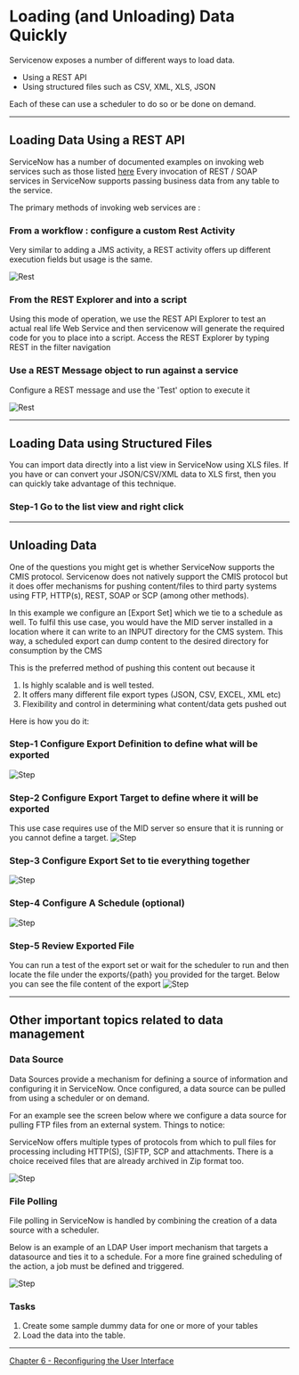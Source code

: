 # Loading (and Unloading) Data Quickly
Servicenow exposes a number of different ways to load data.
* Using a REST API
* Using structured files such as CSV, XML, XLS, JSON

Each of these can use a scheduler to do so or be done on demand.

---

## Loading Data Using a REST API
ServiceNow has a number of documented examples on invoking web services such as those listed [here](https://docs.servicenow.com/bundle/istanbul-application-development/page/integrate/examples/concept/c_InboundWebServiceExamples.html)
Every invocation of REST / SOAP services in ServiceNow supports passing business data from any table to the service.

The primary methods of invoking web services are :
### From a workflow : configure a custom Rest Activity
Very similar to adding a JMS activity, a REST activity offers up different execution fields but usage is the same.

![Rest](https://github.com/jamesnyika/SNOWUseCases/raw/master/images/RestActivity.png)

### From the REST Explorer and into a script
Using this mode of operation, we use the REST API Explorer to test an actual real life Web Service and then servicenow will generate the required code for you to place into a script. Access the REST Explorer by typing REST in the filter navigation

### Use a REST Message object to run against a service
Configure a REST message and use the 'Test' option to execute it

![Rest](https://github.com/jamesnyika/SNOWUseCases/raw/master/images/RestMessage.png)

---

## Loading Data using Structured Files
You can import data directly into a list view in ServiceNow using XLS files. If you have or can convert your JSON/CSV/XML data to XLS first, then you can
quickly take advantage of this technique.

### Step-1 Go to the list view and right click

---


##  Unloading Data
One of the questions you might get is whether ServiceNow supports the CMIS protocol.  Servicenow does not natively support the CMIS protocol but it does offer mechanisms for pushing content/files to third party systems using FTP, HTTP(s), REST, SOAP or SCP (among other methods).

In this example we configure an [Export Set] which we tie to a schedule as well. To fulfil this use case, you would have the MID server installed in
a location where it can write to an INPUT directory for the CMS system. This way, a scheduled export can dump content to the desired directory for
consumption by the CMS

This is the preferred method of pushing this content out because it
1. Is highly scalable and is well tested.
2. It offers many different file export types (JSON, CSV, EXCEL, XML etc)
3. Flexibility and control in determining what content/data gets pushed out

Here is how you do it:

### Step-1 Configure Export Definition to define what will be exported
![Step](https://github.com/jamesnyika/SNOWUseCases/raw/master/images/Export1.png)

### Step-2 Configure Export Target to define where it will be exported
This use case requires use of the MID server so ensure that it is running or you cannot define a target.
![Step](https://github.com/jamesnyika/SNOWUseCases/raw/master/images/Export2.png)

### Step-3 Configure Export Set to tie everything together
![Step](https://github.com/jamesnyika/SNOWUseCases/raw/master/images/Export3.png)

### Step-4 Configure A Schedule (optional)
![Step](https://github.com/jamesnyika/SNOWUseCases/raw/master/images/Export4.png)

### Step-5 Review Exported File
You can run a test of the export set or wait for the scheduler to run and then locate the file under the exports/{path} you provided for the target.
Below you can see the file content of the export
![Step](https://github.com/jamesnyika/SNOWUseCases/raw/master/images/Export5.png)

---

## Other important topics related to data management

### Data Source
Data Sources provide a mechanism for defining a source of information and configuring it in ServiceNow. Once configured, a data source can be pulled from using a scheduler or on demand.

For an example see the screen below where we configure a data source for pulling FTP files from an external system. Things to notice:

ServiceNow offers multiple types of protocols from which to pull files for processing including HTTP(S), (S)FTP, SCP and attachments.
There is a choice received files that are already archived in Zip format too.

![Step](https://github.com/jamesnyika/SNOWUseCases/raw/master/images/FTP2.png)

###  File Polling

File polling in ServiceNow is handled by combining the creation of a data source with a scheduler.

Below is an example of an LDAP User import mechanism that targets a datasource and ties it to a schedule. For a more fine grained scheduling of the action, a job must be defined and triggered.

![Step](https://github.com/jamesnyika/SNOWUseCases/raw/master/images/SImport.png)

### Tasks
1. Create some sample dummy data for one or more of your tables
2. Load the data into the table.



---

[Chapter 6 - Reconfiguring the User Interface ](../chap6/README.md)
